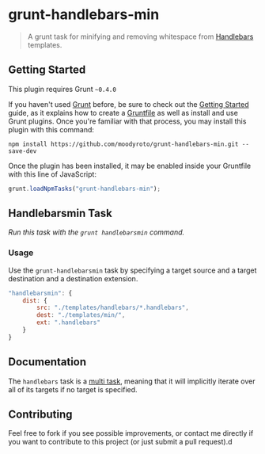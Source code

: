 # grunt-handlebars-min

>A grunt task for minifying and removing whitespace from [Handlebars](http://handlebarsjs.com/) templates.

## Getting Started

This plugin requires Grunt `~0.4.0`

If you haven't used [Grunt](http://gruntjs.com/) before, be sure to check out the [Getting Started](http://gruntjs.com/getting-started) guide, as it explains how to create a [Gruntfile](http://gruntjs.com/sample-gruntfile) as well as install and use Grunt plugins. Once you're familiar with that process, you may install this plugin with this command:

```shell
npm install https://github.com/moodyroto/grunt-handlebars-min.git --save-dev
```

Once the plugin has been installed, it may be enabled inside your Gruntfile with this line of JavaScript:

```js
grunt.loadNpmTasks("grunt-handlebars-min");
```

## Handlebarsmin Task

_Run this task with the `grunt handlebarsmin` command._

### Usage

Use the `grunt-handlebarsmin` task by specifying a target source and a target destination and a destination extension.

```js
"handlebarsmin": {
    dist: {
        src: "./templates/handlebars/*.handlebars",
        dest: "./templates/min/",
        ext: ".handlebars"
    }
}
```

## Documentation

The `handlebars` task is a [multi task](https://github.com/gruntjs/grunt/blob/master/docs/types_of_tasks.md#multi-tasks), meaning that it will implicitly iterate over all of its targets if no target is specified.

## Contributing

Feel free to fork if you see possible improvements, or contact me directly if you want to contribute to this project (or just submit a pull request).d
